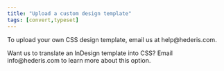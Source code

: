 ```yaml
---
title: "Upload a custom design template"
tags: [convert,typeset]
---
```

 
<html><body><section data-type="chapter" class="hsecchapter" data-hederis-type="hsecchapter" id="custom-design-templates" data-pi-attrs="id: custom-design-templates; data-tags: convert,typeset;" role="doc-chapter" data-tags="convert,typeset" data-author-name=" " data-book-title=" " title="Upload a custom design template"><p class="hblkp" data-hederis-type="hblkp" id="pPnX4G3ND">To upload your own CSS design template, email us at help@hederis.com.</p><p class="hblkp" data-hederis-type="hblkp" id="p8rF0Z8P5">Want us to translate an InDesign template into CSS? Email info@hederis.com to learn more about this option.</p></section></body></html>
